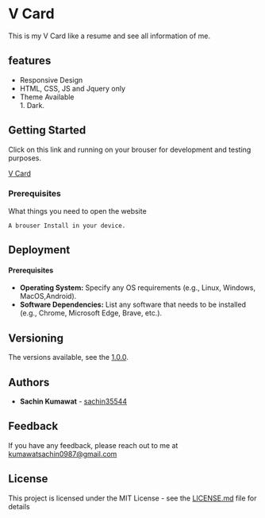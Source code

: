 # V Card

This is my V Card like a resume and see all information of me.

## features

 - Responsive Design
 - HTML, CSS, JS and Jquery only
 - Theme Available  <br> 1. Dark.

## Getting Started

Click on this link and running on your brouser for development and testing purposes.

[V Card](https://github.com/sachin35544)

### Prerequisites

What things you need to open the website

```
A brouser Install in your device.
```

## Deployment

#### Prerequisites

* **Operating System:** Specify any OS requirements (e.g., Linux, Windows, MacOS,Android).
* **Software Dependencies:** List any software that needs to be installed (e.g., Chrome, Microsoft Edge, Brave, etc.).

## Versioning

The versions available, see the [1.0.0](https://github.com/your/project/tags). 

## Authors

* **Sachin Kumawat** - [sachin35544](https://github.com/sachin35544)

## Feedback

 If you have any feedback, please reach out to me at kumawatsachin0987@gmail.com

## License

This project is licensed under the MIT License - see the [LICENSE.md](LICENSE) file for details

